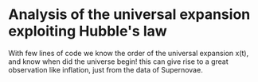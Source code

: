 # Analysis of the universal expansion exploiting Hubble's law

With few lines of code we know the order of the universal expansion x(t), and know when did the universe begin! this can give rise to a great observation like inflation, just from the data of Supernovae.

